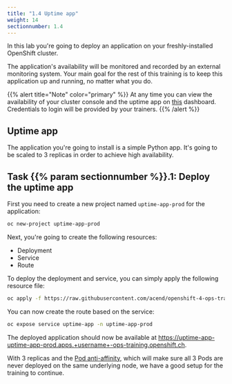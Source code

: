 ```yaml
---
title: "1.4 Uptime app"
weight: 14
sectionnumber: 1.4
---
```


In this lab you're going to deploy an application on your freshly-installed OpenShift cluster.

The application's availability will be monitored and recorded by an external monitoring system.
Your main goal for the rest of this training is to keep this application up and running, no matter what you do.

{{% alert title="Note" color="primary" %}}
At any time you can view the availability of your cluster console and the uptime app on [this](https://grafana-ops.training.acend.ch/d/7KmbRHXGz/ocp4monitoring?orgId=1&refresh=5s&var-userdropdown=+username+) dashboard. Credentials to login will be provided by your trainers.
{{% /alert %}}


## Uptime app

The application you're going to install is a simple Python app. It's going to be scaled to 3 replicas in order to achieve high availability.


## Task {{% param sectionnumber %}}.1: Deploy the uptime app

First you need to create a new project named `uptime-app-prod` for the application:

```bash
oc new-project uptime-app-prod
```

Next, you're going to create the following resources:

* Deployment
* Service
* Route

To deploy the deployment and service, you can simply apply the following resource file:

```bash
oc apply -f https://raw.githubusercontent.com/acend/openshift-4-ops-training/main/content/en/docs/01/uptime-app.yaml -n uptime-app-prod
```

You can now create the route based on the service:

```bash
oc expose service uptime-app -n uptime-app-prod
```

The deployed application should now be available at <https://uptime-app-uptime-app-prod.apps.+username+-ops-training.openshift.ch>.

With 3 replicas and the [Pod anti-affinity](https://docs.openshift.com/container-platform/latest/nodes/scheduling/nodes-scheduler-pod-affinity.html#nodes-scheduler-pod-affinity-example-antiaffinity_nodes-scheduler-pod-affinity), which will make sure all 3 Pods are never deployed on the same underlying node, we have a good setup for the training to continue.
